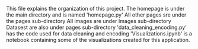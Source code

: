 This file explains the organization of this project.
The homepage is under the main directory and is named 'homepage.py'
All other pages sre under the pages sub-directory
All images are under Images sub-directory
Datasest are also under pages sub-directory
'data_cleaning_encoding.py' has the code used for data cleaning and encoding
'Visualizations.ipynb' is a notebook containing some of the visualizations created
for this application.
